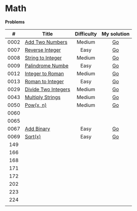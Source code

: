 # Math

**Problems**

| #    | Title                                                                                                            | Difficulty | My solution                                                                                            |
|:----:| ---------------------------------------------------------------------------------------------------------------- |:----------:|:------------------------------------------------------------------------------------------------------:|
| 0002 | [Add Two Numbers](https://github.com/Apollo4634/LeetCode/blob/master/problem/linked_list/0002_AddTwoNumbers.md)  | Medium     | [Go](https://github.com/Apollo4634/LeetCode/tree/master/src/linked_list/solution/AddTwoNumbers_2.java) |
| 0007 | [Reverse Integer](https://github.com/Apollo4634/LeetCode/blob/master/problem/math/0007_ReverseInteger.md)        | Easy       | [Go](https://github.com/Apollo4634/LeetCode/tree/master/src/math/solution/ReverseInteger_7.java)       |
| 0008 | [String to Integer](https://github.com/Apollo4634/LeetCode/blob/master/problem/math/0008_StringToInteger.md)     | Medium     | [Go](https://github.com/Apollo4634/LeetCode/tree/master/src/math/solution/StringToInteger_8.java)      |
| 0009 | [Palindrome Numbe](https://github.com/Apollo4634/LeetCode/blob/master/problem/math/0009_PalindromeNumber.md)     | Easy       | [Go](https://github.com/Apollo4634/LeetCode/tree/master/src/math/solution/PalindromeNumber_9.java)     |
| 0012 | [Integer to Roman](https://github.com/Apollo4634/LeetCode/blob/master/problem/math/0012_IntegerToRoman.md)       | Medium     | [Go](https://github.com/Apollo4634/LeetCode/tree/master/src/math/solution/IntegerToRoman_12.java)      |
| 0013 | [Roman to Integer](https://github.com/Apollo4634/LeetCode/blob/master/problem/math/0013_RomanToInteger.md)       | Easy       | [Go](https://github.com/Apollo4634/LeetCode/tree/master/src/math/solution/RomanToInteger_13.java)      |
| 0029 | [Divide Two Integers](https://github.com/Apollo4634/LeetCode/blob/master/problem/math/0029_DivideTwoIntegers.md) | Medium     | [Go](https://github.com/Apollo4634/LeetCode/tree/master/src/math/solution/DivideTwoIntegers_29.java)   |
| 0043 | [Multiply Strings](https://leetcode.com/problems/multiply-strings)                                               | Medium     | [Go](https://github.com/Apollo4634/LeetCode/tree/master/src/math/solution/MultiplyStrings_43.java)     |
| 0050 | [Pow(x, n)](https://leetcode.com/problems/powx-n)                                                                | Medium     | [Go](https://github.com/Apollo4634/LeetCode/tree/master/src/math/solution/PowXN_50.java)               |
| 0060 |                                                                                                                  |            |                                                                                                        |
| 0065 |                                                                                                                  |            |                                                                                                        |
| 0067 | [Add Binary](https://leetcode.com/problems/add-binary)                                                           | Easy       | [Go](https://github.com/Apollo4634/LeetCode/tree/master/src/math/solution/AddBinary_67.java)           |
| 0069 | [Sqrt(x)](https://leetcode.com/problems/sqrtx)                                                                   | Easy       | [Go](https://github.com/Apollo4634/LeetCode/tree/master/src/math/solution/SqrtX_69.java)               |
| 149  |                                                                                                                  |            |                                                                                                        |
| 166  |                                                                                                                  |            |                                                                                                        |
| 168  |                                                                                                                  |            |                                                                                                        |
| 171  |                                                                                                                  |            |                                                                                                        |
| 172  |                                                                                                                  |            |                                                                                                        |
| 202  |                                                                                                                  |            |                                                                                                        |
| 223  |                                                                                                                  |            |                                                                                                        |
| 224  |                                                                                                                  |            |                                                                                                        |
|      |                                                                                                                  |            |                                                                                                        |
